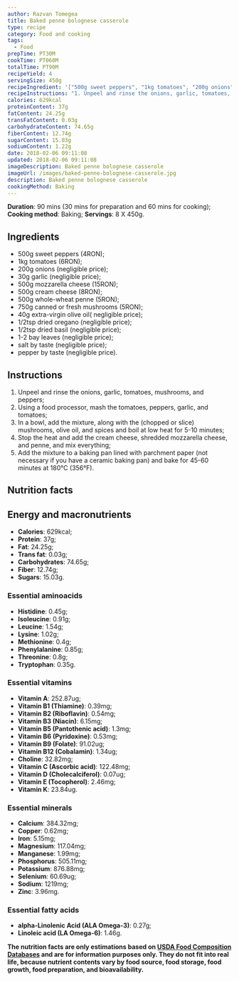 ```yaml
---
author: Razvan Tomegea
title: Baked penne bolognese casserole
type: recipe
category: Food and cooking
tags:
  - Food
prepTime: PT30M
cookTime: PT060M
totalTime: PT90M
recipeYield: 4
servingSize: 450g
recipeIngredient: '["500g sweet peppers", "1kg tomatoes", "200g onions", "30g garlic", "500g mozzarella cheese", "500g cream cheese", "500g whole-wheat penne", "750g canned or fresh mushrooms", "40g extra-virgin olive oil", "1/2tsp dried oregano", "1/2tsp dried basil", "1-2 bay leaves", "salt by taste", "pepper by taste"]'
recipeInstructions: "1. Unpeel and rinse the onions, garlic, tomatoes, mushrooms, and peppers;\n2. Using a food processor, mash the tomatoes, peppers, garlic, and tomatoes;\n3. In a bowl, add the mixture, along with the (chopped or slice) mushrooms, olive oil, and spices and boil at low heat for 5-10 minutes;\n4. Stop the heat and add the cream cheese, shredded mozzarella cheese, and penne, and mix everything;\n5. Add the mixture to a baking pan lined with parchment paper (not necessary if you have a ceramic baking pan) and bake for 45-60 minutes at 180&deg;C (356&deg;F)."
calories: 629kcal
proteinContent: 37g
fatContent: 24.25g
transFatContent: 0.03g
carbohydrateContent: 74.65g
fiberContent: 12.74g
sugarContent: 15.03g
sodiumContent: 1.22g
date: 2018-02-06 09:11:08
updated: 2018-02-06 09:11:08
imageDescription: Baked penne bolognese casserole
imageUrl: /images/baked-penne-bolognese-casserole.jpg
description: Baked penne bolognese casserole
cookingMethod: Baking
---
```

**Duration**: 90 mins (30 mins for preparation and 60 mins for cooking);
**Cooking method**: Baking;
**Servings**: 8 X 450g.

## Ingredients
- 500g sweet peppers (4RON);
- 1kg tomatoes (6RON);
- 200g onions (negligible price);
- 30g garlic (negligible price);
- 500g mozzarella cheese (15RON);
- 500g cream cheese (8RON);
- 500g whole-wheat penne (5RON);
- 750g canned or fresh mushrooms (5RON);
- 40g extra-virgin olive oil( negligible price);
- 1/2tsp dried oregano (negligible price);
- 1/2tsp dried basil (negligible price);
- 1-2 bay leaves (negligible price); 
- salt by taste (negligible price);
- pepper by taste (negligible price).
<!-- more -->

## Instructions
1. Unpeel and rinse the onions, garlic, tomatoes, mushrooms, and peppers;
2. Using a food processor, mash the tomatoes, peppers, garlic, and tomatoes;
3. In a bowl, add the mixture, along with the (chopped or slice) mushrooms, olive oil, and spices and boil at low heat for 5-10 minutes;
4. Stop the heat and add the cream cheese, shredded mozzarella cheese, and penne, and mix everything;
5. Add the mixture to a baking pan lined with parchment paper (not necessary if you have a ceramic baking pan) and bake for 45-60 minutes at 180&deg;C (356&deg;F).

## Nutrition facts
## Energy and macronutrients
- **Calories**: 629kcal;
- **Protein**: 37g;
- **Fat**: 24.25g;
- **Trans fat**: 0.03g;
- **Carbohydrates**: 74.65g;
- **Fiber**: 12.74g;
- **Sugars**: 15.03g.

### Essential aminoacids
- **Histidine**: 0.45g;
- **Isoleucine**: 0.91g;
- **Leucine**: 1.54g;
- **Lysine**: 1.02g;
- **Methionine**: 0.4g;
- **Phenylalanine**: 0.85g;
- **Threonine**: 0.8g;
- **Tryptophan**: 0.35g.

### Essential vitamins
- **Vitamin A**: 252.87ug;
- **Vitamin B1 (Thiamine)**: 0.39mg;
- **Vitamin B2 (Riboflavin)**: 0.54mg;
- **Vitamin B3 (Niacin)**: 6.15mg;
- **Vitamin B5 (Pantothenic acid)**: 1.3mg;
- **Vitamin B6 (Pyridoxine)**: 0.53mg;
- **Vitamin B9 (Folate)**: 91.02ug;
- **Vitamin B12 (Cobalamin)**: 1.34ug;
- **Choline**: 32.82mg;
- **Vitamin C (Ascorbic acid)**: 122.48mg;
- **Vitamin D (Cholecalciferol)**: 0.07ug;
- **Vitamin E (Tocopherol)**: 2.46mg;
- **Vitamin K**: 23.84ug.

### Essential minerals
- **Calcium**: 384.32mg;
- **Copper**: 0.62mg;
- **Iron**: 5.15mg;
- **Magnesium**: 117.04mg;
- **Manganese**: 1.99mg;
- **Phosphorus**: 505.11mg;
- **Potassium**: 876.88mg;
- **Selenium**: 60.69ug;
- **Sodium**: 1219mg;
- **Zinc**: 3.96mg.

### Essential fatty acids
- **alpha-Linolenic Acid (ALA Omega-3)**: 0.27g;
- **Linoleic acid (LA Omega-6)**: 1.46g.

**The nutrition facts are only estimations based on [USDA Food Composition Databases](https://ndb.nal.usda.gov/ndb/search/list) and are for information purposes only. They do not fit into real life, because nutrient contents vary by food source, food storage, food growth, food preparation, and bioavailability.**
